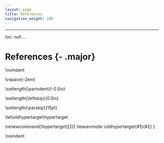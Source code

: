 ```yaml
---
layout: page
title: References
navigation_weight: 100
---
```


---
toc: null
...

# References {- .major}

\noindent

\vspace{-2em}

\setlength{\parindent}{-0.5in}

\setlength{\leftskip}{0.5in}

\setlength{\parskip}{15pt}

\let\oldhypertarget\hypertarget

\renewcommand{\hypertarget}[2]{ \leavevmode \oldhypertarget{#1}{#2} }

\noindent

<div id="refs">
</div>
